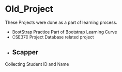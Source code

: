 # Old_Project
These Projects were done as a part of learning process.

* BootStrap Practice
Part of Bootstrap Learning Curve
* CSE370 Project
Database related project
* ## Scapper
Collecting Student ID and Name
    
